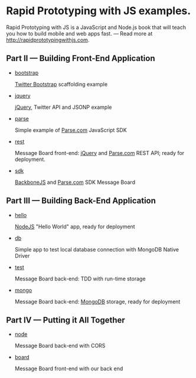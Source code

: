 # Rapid Prototyping with JS examples. 

Rapid Prototyping with JS is a JavaScript and Node.js book that will teach you how to build mobile and web apps fast. — Read more at
<http://rapidprototypingwithjs.com>.

## Part II — Building Front-End Application

* [bootstrap](https://github.com/azat-co/rpjs/tree/master/bootstrap)
 	
 	[Twitter Bootstrap] scaffolding example


* [jquery](https://github.com/azat-co/rpjs/tree/master/jquery)
	
	[jQuery], Twitter API and JSONP example

* [parse](https://github.com/azat-co/rpjs/tree/master/parse)
	
	Simple example of [Parse.com] JavaScript SDK

* [rest](https://github.com/azat-co/rpjs/tree/master/rest)
	
	Message Board front-end: [jQuery] and [Parse.com] REST API; ready for deployment.

* [sdk](https://github.com/azat-co/rpjs/tree/master/sdk)
	
	[BackboneJS] and [Parse.com] SDK Message Board

## Part III — Building Back-End Application

* [hello](https://github.com/azat-co/rpjs/tree/master/hello)
	
	[NodeJS] "Hello World" app, ready for deployment
	
* [db](https://github.com/azat-co/rpjs/tree/master/db)
	
	Simple app to test local database connection with MongoDB Native Driver

* [test](https://github.com/azat-co/rpjs/tree/master/test)
	
	Message Board back-end: TDD with run-time storage

* [mongo](https://github.com/azat-co/rpjs/tree/master/mongo)
	
	Message Board back-end: [MongoDB] storage, ready for deployment

## Part IV — Putting it All Together

* [node](https://github.com/azat-co/rpjs/tree/master/node)
	
	Message Board back-end with CORS

* [board](https://github.com/azat-co/rpjs/tree/master/board)

	Message Board front-end with our back end




[BackboneJS]: http://backbonejs.org
[UnderscoreJS]: http://underscorejs.org
[jQuery]: http://jquery.com
[Parse.com]: http://parse.com
[LESS]: http://lesscss.org
[LESS app]: http://incident57.com/less/
[Twitter Bootstrap]: http://twitter.github.com/bootstrap
[Heroku]: http://heroku.com
[Windows Azure]: http://windowsazure.com
[Git]: http://git-scm.com
[GitHub]: http://github.com
[NodeJS]: http://nodejs.org "NodeJS"
[MongoDB]: http://mongodb.org
[Chrome]:	http://www.google.com/chrome
[Safari]:	http://www.apple.com/safari/
[Firefox]:	http://www.mozilla.org/en-US/firefox/new/
[Firebug]: http://getfirebug.com/
[WebStorm]: http://www.jetbrains.com/webstorm/
[Cygwin]:	http://www.cygwin.com/
[PuTTY]: http://www.chiark.greenend.org.uk/~sgtatham/putty/
[NPM]: https://npmjs.org
[MongoHQ]: https://addons.heroku.com/mongohq
[Foreman]: https://github.com/ddollar/foreman
[MAMP]:	http://www.mamp.info/en/index.html
[XAMPP]:	http://www.apachefriends.org/en/xampp.html
[CORS]: http://www.w3.org/TR/cors/
[MongoHQ]: https://www.mongohq.com/home
[MongoHQ add-on]: https://addons.heroku.com/mongohq
